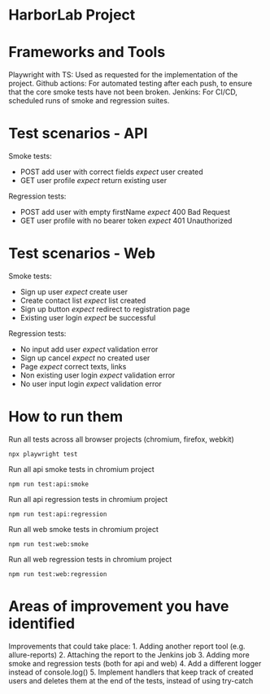 
# HarborLab Project #

# Frameworks and Tools #

Playwright with TS: Used as requested for the implementation of the project.
Github actions: For automated testing after each push, to ensure that the core smoke tests have not been broken.
Jenkins: For CI/CD, scheduled runs of smoke and regression suites.

# Test scenarios - API #

Smoke tests:
- POST add user with correct fields _expect_ user created
- GET user profile _expect_ return existing user

Regression tests:
- POST add user with empty firstName _expect_ 400 Bad Request
- GET user profile with no bearer token _expect_ 401 Unauthorized

# Test scenarios - Web #

Smoke tests:
- Sign up user _expect_ create user
- Create contact list _expect_ list created
- Sign up button _expect_ redirect to registration page
- Existing user login _expect_ be successful

Regression tests:
- No input add user _expect_ validation error
- Sign up cancel _expect_ no created user
- Page _expect_ correct texts, links
- Non existing user login _expect_ validation error
- No user input login _expect_ validation error

# How to run them #

Run all tests across all browser projects (chromium, firefox, webkit)
```
npx playwright test
```

Run all api smoke tests in chromium project
```
npm run test:api:smoke
```

Run all api regression tests in chromium project
```
npm run test:api:regression
```

Run all web smoke tests in chromium project
```
npm run test:web:smoke
```

Run all web regression tests in chromium project
```
npm run test:web:regression
```

# Areas of improvement you have identified #

Improvements that could take place:
    1. Adding another report tool (e.g. allure-reports)
    2. Attaching the report to the Jenkins job
    3. Adding more smoke and regression tests (both for api and web)
    4. Add a different logger instead of console.log()
    5. Implement handlers that keep track of created users and deletes them at the end of
        the tests, instead of using try-catch